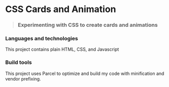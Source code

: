 # CSS Cards and Animation
> ### Experimenting with CSS to create cards and animations

### Languages and technologies
This project contains plain HTML, CSS, and Javascript



### Build tools
This project uses Parcel to optimize and build my code with minification and vendor prefixing.

